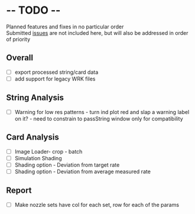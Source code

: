 # -- TODO --
Planned features and fixes in no particular order\
Submitted [issues] are not included here, but will also be addressed in order of priority
## Overall
- [ ] export processed string/card data
- [ ] add support for legacy WRK files
## String Analysis
- [ ] Warning for low res patterns - turn ind plot red and slap a warning label on it? - need to constrain to passString window only for compatibility
## Card Analysis
- [ ] Image Loader- crop - batch
- [ ] Simulation Shading
- [ ] Shading option - Deviation from target rate
- [ ] Shading option - Deviation from average measured rate
## Report
- [ ] Make nozzle sets have col for each set, row for each of the params

[issues]: https://github.com/gill14/AccuPatt/issues
